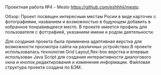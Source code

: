 Проектная работа №4 - Mesto https://github.com/eshhhii/mesto.

Обзор: 
Проект посвящен интересным местам Росии в виде карточек с фотографиями, названием и возможностью в будующем добавить в избранное понравивщееся место. В проекте имеется профиль для пользователя с фотграфией, указанием имени и родом деятельности.

Для создания проекта была применена адаптивная верстка для возможности просмотра сайта на различных устройствах.В проекте использовалась технология Grid Layout,flex-box верстка и впервые использован Java Script для создания интерактивности диалогового окна и кнопок,редактирования и изменения информации. Файловая структура проекта создана по БЭМ.